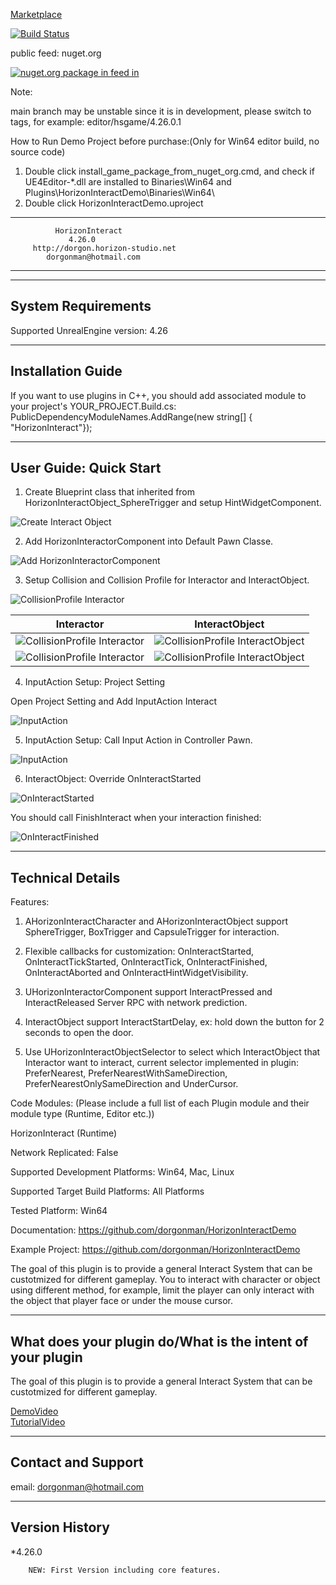 [Marketplace](https://www.unrealengine.com/marketplace/en-US/horizon-interact) 

[![Build Status](https://dev.azure.com/hsgame/UE4HorizonPlugin/_apis/build/status/HorizonInteract/HorizonInteractDemo-Shipping-CI?repoName=HorizonInteractDemo&branchName=main)](https://dev.azure.com/hsgame/UE4HorizonPlugin/_build/latest?definitionId=51&repoName=HorizonInteractDemo&branchName=main)

public feed: nuget.org  

[![nuget.org package in feed in ](https://img.shields.io/nuget/v/HorizonInteractDemo.svg)](https://www.nuget.org/packages/HorizonInteractDemo/)
  

Note: 

main branch may be unstable since it is in development, please switch to tags, for example: editor/hsgame/4.26.0.1

How to Run Demo Project before purchase:(Only for Win64 editor build, no source code)
1. Double click install_game_package_from_nuget_org.cmd, and check if UE4Editor-*.dll are installed to Binaries\Win64 and Plugins\HorizonInteractDemo\Binaries\Win64\
2. Double click HorizonInteractDemo.uproject  

  
----------------------------------------------
              HorizonInteract
                 4.26.0
         http://dorgon.horizon-studio.net
          	dorgonman@hotmail.com
----------------------------------------------
   
-----------------------
System Requirements
-----------------------

Supported UnrealEngine version: 4.26
 

-----------------------
Installation Guide
-----------------------

If you want to use plugins in C++, you should add associated module to your project's 
YOUR_PROJECT.Build.cs:
PublicDependencyModuleNames.AddRange(new string[] { "HorizonInteract"});

-----------------------
User Guide: Quick Start
-----------------------

1. Create Blueprint class that inherited from HorizonInteractObject_SphereTrigger and setup HintWidgetComponent.

  ![Create Interact Object](./ScreenShot/HorizonInteract_ScreenShot_CreateObject.png)  

2. Add HorizonInteractorComponent into Default Pawn Classe.  

![Add HorizonInteractorComponent](./ScreenShot/HorizonInteract_ScreenShot_AddInteractorIntoPawn.png)  

3. Setup Collision and Collision Profile for Interactor and InteractObject.

![CollisionProfile Interactor](./ScreenShot/HorizonInteract_ScreenShot_CollisionProfile_Overview.png)

Interactor             |  InteractObject
:-------------------------:|:-------------------------:
![CollisionProfile Interactor](./ScreenShot/HorizonInteract_ScreenShot_CollisionProfile_Interactor.png) |  ![CollisionProfile InteractObject](./ScreenShot/HorizonInteract_ScreenShot_CollisionProfile_InteractObject.png)
![CollisionProfile Interactor](./ScreenShot/HorizonInteract_ScreenShot_Collision_Interactor.png) |   ![CollisionProfile InteractObject](./ScreenShot/HorizonInteract_ScreenShot_Collision_InteractObject.png)


4. InputAction Setup: Project Setting

Open Project Setting and Add InputAction Interact

![InputAction](./ScreenShot/HorizonInteract_ScreenShot_InputAction_Interactor1.png)


5. InputAction Setup: Call Input Action in Controller Pawn.

![InputAction](./ScreenShot/HorizonInteract_ScreenShot_InputAction_Interactor2.png)


6. InteractObject: Override OnInteractStarted

![OnInteractStarted](./ScreenShot/HorizonInteract_ScreenShot_InputAction_InteractObject1.png)

You should call FinishInteract when your interaction finished:

![OnInteractFinished](./ScreenShot/HorizonInteract_ScreenShot_InputAction_InteractObject2.png)

  
-----------------------
Technical Details
-----------------------

Features:

1. AHorizonInteractCharacter and AHorizonInteractObject support SphereTrigger, BoxTrigger and CapsuleTrigger for interaction.
  
2. Flexible callbacks for customization: OnInteractStarted, OnInteractTickStarted, OnInteractTick, OnInteractFinished, OnInteractAborted and OnInteractHintWidgetVisibility.

3. UHorizonInteractorComponent support InteractPressed and InteractReleased Server RPC with network prediction.

4. InteractObject support InteractStartDelay, ex: hold down the button for 2 seconds to open the door.

5. Use UHorizonInteractObjectSelector to select which InteractObject that Interactor want to interact, current selector implemented in plugin: PreferNearest, PreferNearestWithSameDirection, PreferNearestOnlySameDirection and UnderCursor.

Code Modules: (Please include a full list of each Plugin module and their module type (Runtime, Editor etc.))

 HorizonInteract (Runtime)


Network Replicated: False  

Supported Development Platforms: Win64, Mac, Linux  

Supported Target Build Platforms: All Platforms  

Tested Platform: Win64  

Documentation: https://github.com/dorgonman/HorizonInteractDemo  

Example Project: https://github.com/dorgonman/HorizonInteractDemo  

The goal of this plugin is to provide a general Interact System that can be custotmized for different gameplay. You to interact with character or object using different  method, for example, limit the player can only interact with the object that player face or under the mouse cursor.


-----------------------
What does your plugin do/What is the intent of your plugin
-----------------------  

The goal of this plugin is to provide a general Interact System that can be custotmized for different gameplay.

[DemoVideo](https://youtu.be/wdclGx1IIwQ)  
[TutorialVideo](https://www.youtube.com/watch?v=l-WCsGpg_fo&feature=youtu.be)
	
-----------------------
Contact and Support
-----------------------

email: dorgonman@hotmail.com  

-----------------------
 Version History
-----------------------

*4.26.0  

        NEW: First Version including core features.  